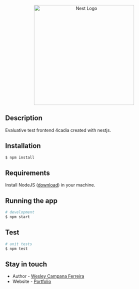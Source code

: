 <p align="center">
  <a href="http://nestjs.com/" target="blank"><img src="https://pbs.twimg.com/profile_images/1157284387945422848/Xx-SXfR2_400x400.jpg" width="320" alt="Nest Logo" /></a>
</p>

## Description

Evaluative test frontend 4cadia created with nestjs.

## Installation

```bash
$ npm install
```

## Requirements
Install NodeJS ([download](https://nodejs.org/en/)) in your machine.

## Running the app

```bash 
# development
$ npm start
```

## Test
```bash
# unit tests
$ npm test
```
 
## Stay in touch

- Author - [Wesley Campana Ferreira](https://www.linkedin.com/in/wesley-campana-ferreira-081b55152)
- Website - [Portfolio](https://cyber-portfolio.netlify.app/)
 
